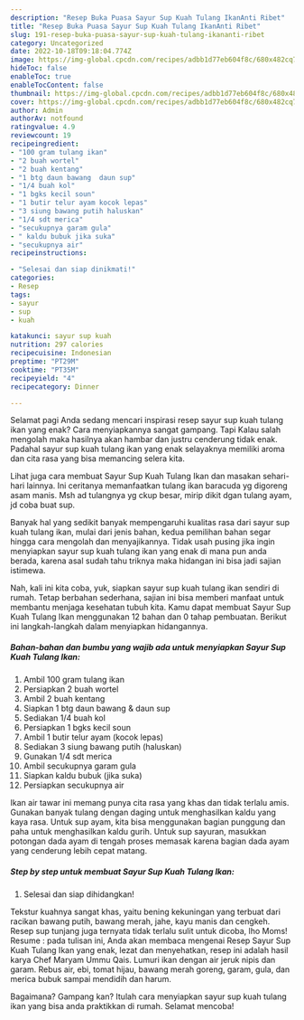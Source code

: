 ```yaml
---
description: "Resep Buka Puasa Sayur Sup Kuah Tulang IkanAnti Ribet"
title: "Resep Buka Puasa Sayur Sup Kuah Tulang IkanAnti Ribet"
slug: 191-resep-buka-puasa-sayur-sup-kuah-tulang-ikananti-ribet
category: Uncategorized
date: 2022-10-18T09:18:04.774Z
image: https://img-global.cpcdn.com/recipes/adbb1d77eb604f8c/680x482cq70/sayur-sup-kuah-tulang-ikan-foto-resep-utama.jpg
hideToc: false
enableToc: true
enableTocContent: false
thumbnail: https://img-global.cpcdn.com/recipes/adbb1d77eb604f8c/680x482cq70/sayur-sup-kuah-tulang-ikan-foto-resep-utama.jpg
cover: https://img-global.cpcdn.com/recipes/adbb1d77eb604f8c/680x482cq70/sayur-sup-kuah-tulang-ikan-foto-resep-utama.jpg
author: Admin
authorAv: notfound
ratingvalue: 4.9
reviewcount: 19
recipeingredient:
- "100 gram tulang ikan"
- "2 buah wortel"
- "2 buah kentang"
- "1 btg daun bawang  daun sup"
- "1/4 buah kol"
- "1 bgks kecil soun"
- "1 butir telur ayam kocok lepas"
- "3 siung bawang putih haluskan"
- "1/4 sdt merica"
- "secukupnya garam gula"
- " kaldu bubuk jika suka"
- "secukupnya air"
recipeinstructions:

- "Selesai dan siap dinikmati!"
categories:
- Resep
tags:
- sayur
- sup
- kuah

katakunci: sayur sup kuah 
nutrition: 297 calories
recipecuisine: Indonesian
preptime: "PT29M"
cooktime: "PT35M"
recipeyield: "4"
recipecategory: Dinner

---
```



Selamat pagi Anda sedang mencari inspirasi resep sayur sup kuah tulang ikan yang enak? Cara menyiapkannya sangat gampang. Tapi Kalau salah mengolah maka hasilnya akan hambar dan justru cenderung tidak enak. Padahal sayur sup kuah tulang ikan yang enak selayaknya memiliki aroma dan cita rasa yang bisa memancing selera kita.


Lihat juga cara membuat Sayur Sup Kuah Tulang Ikan dan masakan sehari-hari lainnya. Ini ceritanya memanfaatkan tulang ikan baracuda yg digoreng asam manis. Msh ad tulangnya yg ckup besar, mirip dikit dgan tulang ayam, jd coba buat sup.

Banyak hal yang sedikit banyak mempengaruhi kualitas rasa dari sayur sup kuah tulang ikan, mulai dari jenis bahan, kedua pemilihan bahan segar hingga cara mengolah dan menyajikannya. Tidak usah pusing jika ingin menyiapkan sayur sup kuah tulang ikan yang enak di mana pun anda berada, karena asal sudah tahu triknya maka hidangan ini bisa jadi sajian istimewa.


Nah, kali ini kita coba, yuk, siapkan sayur sup kuah tulang ikan sendiri di rumah. Tetap berbahan sederhana, sajian ini bisa memberi manfaat untuk membantu menjaga kesehatan tubuh kita. Kamu dapat membuat Sayur Sup Kuah Tulang Ikan menggunakan 12 bahan dan 0 tahap pembuatan. Berikut ini langkah-langkah dalam menyiapkan hidangannya.

<!--inarticleads1-->

##### Bahan-bahan dan bumbu yang wajib ada untuk menyiapkan Sayur Sup Kuah Tulang Ikan:

1. Ambil 100 gram tulang ikan
1. Persiapkan 2 buah wortel
1. Ambil 2 buah kentang
1. Siapkan 1 btg daun bawang &amp; daun sup
1. Sediakan 1/4 buah kol
1. Persiapkan 1 bgks kecil soun
1. Ambil 1 butir telur ayam (kocok lepas)
1. Sediakan 3 siung bawang putih (haluskan)
1. Gunakan 1/4 sdt merica
1. Ambil secukupnya garam gula
1. Siapkan  kaldu bubuk (jika suka)
1. Persiapkan secukupnya air


Ikan air tawar ini memang punya cita rasa yang khas dan tidak terlalu amis. Gunakan banyak tulang dengan daging untuk menghasilkan kaldu yang kaya rasa. Untuk sup ayam, kita bisa menggunakan bagian punggung dan paha untuk menghasilkan kaldu gurih. Untuk sup sayuran, masukkan potongan dada ayam di tengah proses memasak karena bagian dada ayam yang cenderung lebih cepat matang. 

<!--inarticleads2-->

##### Step by step untuk membuat Sayur Sup Kuah Tulang Ikan:


1. Selesai dan siap dihidangkan!

Tekstur kuahnya sangat khas, yaitu bening kekuningan yang terbuat dari racikan bawang putih, bawang merah, jahe, kayu manis dan cengkeh. Resep sup tunjang juga ternyata tidak terlalu sulit untuk dicoba, lho Moms! Resume : pada tulisan ini, Anda akan membaca mengenai Resep Sayur Sup Kuah Tulang Ikan yang enak, lezat dan menyehatkan, resep ini adalah hasil karya Chef Maryam Ummu Qais. Lumuri ikan dengan air jeruk nipis dan garam. Rebus air, ebi, tomat hijau, bawang merah goreng, garam, gula, dan merica bubuk sampai mendidih dan harum. 

Bagaimana? Gampang kan? Itulah cara menyiapkan sayur sup kuah tulang ikan yang bisa anda praktikkan di rumah. Selamat mencoba!
